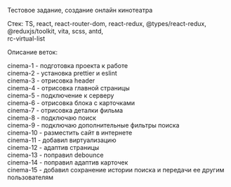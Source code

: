Тестовое задание, создание онлайн кинотеатра

Стек: TS, react, react-router-dom, react-redux, @types/react-redux, @reduxjs/toolkit, vita, scss, antd,  
 rc-virtual-list

Описание веток:

cinema-1 - подготовка проекта к работе  
cinema-2 - установка prettier и eslint  
cinema-3 - отрисовка header  
cinema-4 - отрисовка главной страницы  
cinema-5 - подключение к серверу  
cinema-6 - отрисовка блока с карточками  
cinema-7 - отрисовка деталки фильма  
cinema-8 - подключаю поиск  
cinema-9 - подключаю дополнительные фильтры поиска  
cinema-10 - разместить сайт в интернете  
cinema-11 - добавил виртуализацию  
cinema-12 - адаптив страницы  
cinema-13 - поправил debounce  
cinema-14 - поправил адаптив карточек  
cinema-15 - добавил сохранение истории поиска и передачи ее другим пользователям

